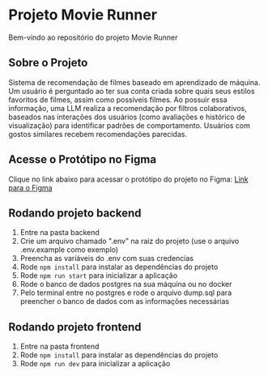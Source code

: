 # Projeto Movie Runner

Bem-vindo ao repositório do projeto Movie Runner

## Sobre o Projeto

Sistema de recomendação de filmes baseado em aprendizado de máquina. Um usuário é perguntado ao ter sua conta criada sobre quais seus estilos favoritos de filmes, assim como possíveis filmes. Ao possuir essa informação, uma LLM realiza a recomendação por filtros colaborativos, baseados  nas interações dos usuários (como avaliações e histórico de visualização) para identificar padrões de comportamento. Usuários com gostos similares recebem recomendações parecidas.


## Acesse o Protótipo no Figma

Clique no link abaixo para acessar o protótipo do projeto no Figma:
[Link para o Figma](https://www.figma.com/design/mCsVJgPCh9HXkKj9TPgyyP/Telas?node-id=0-1&t=guzpg4qpXtthaKvo-1)


## Rodando projeto backend

1. Entre na pasta backend
2. Crie um arquivo chamado ".env" na raiz do projeto (use o arquivo .env.example como exemplo)
3. Preencha as variáveis do .env com suas credencias
4. Rode `npm install` para instalar as dependências do projeto
5. Rode `npm run start` para inicializar a aplicação
6. Rode o banco de dados postgres na sua máquina ou no docker
7. Pelo terminal entre no postgres e rode o arquivo dump.sql para preencher o banco de dados com as informações necessárias


## Rodando projeto frontend

1. Entre na pasta frontend
2. Rode `npm install` para instalar as dependências do projeto
3. Rode `npm run dev` para inicializar a aplicação